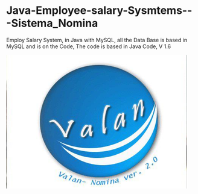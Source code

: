# Java-Employee-salary-Sysmtems---Sistema_Nomina
Employ Salary System, in Java with MySQL, all the Data Base is based in MySQL and is on the Code, The code is based in Java Code, V 1.6


![](SNImages/Valan1.jpg)
